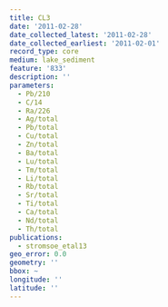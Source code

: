 ```yaml
---
title: CL3
date: '2011-02-28'
date_collected_latest: '2011-02-28'
date_collected_earliest: '2011-02-01'
record_type: core
medium: lake_sediment
feature: '833'
description: ''
parameters:
  - Pb/210
  - C/14
  - Ra/226
  - Ag/total
  - Pb/total
  - Cu/total
  - Zn/total
  - Ba/total
  - Lu/total
  - Tm/total
  - Li/total
  - Rb/total
  - Sr/total
  - Ti/total
  - Ca/total
  - Nd/total
  - Th/total
publications:
  - stromsoe_etal13
geo_error: 0.0
geometry: ''
bbox: ~
longitude: ''
latitude: ''
---
```

